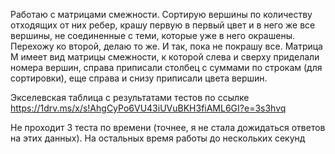 Работаю с матрицами смежности. Сортирую вершины по количеству отходящих от них ребер, крашу первую в первый цвет и в него же все вершины, не соединенные с теми, которые уже в него окрашены. Перехожу ко второй, делаю то же. И так, пока не покрашу все. Матрица М имеет вид матрицы смежности, к которой слева и сверху приделали номера вершин, справа приписали столбец с суммами по строкам (для сортировки), еще справа и снизу приписали цвета вершин.

Экселевская таблица с результатами тестов по ссылке https://1drv.ms/x/s!AhgCyPo6VU43iUVuBKH3fiAML6GI?e=3s3hvq

Не проходит 3 теста по времени (точнее, я не стала дожидаться ответов на этих данных). На остальных время работы до нескольких секунд
